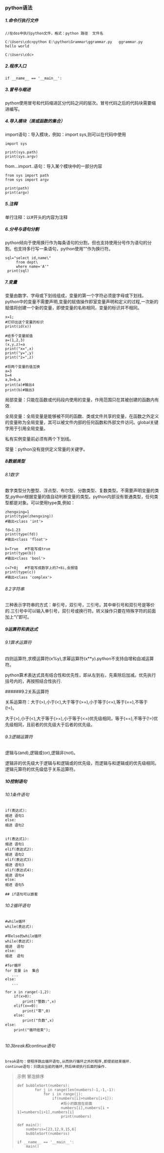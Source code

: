 ### python语法

##### 1.命令行执行文件
```
//在dos中执行python文件，格式：python 路径  文件名

C:\Users\cdc>python E:\python\Grammar\ggrammar.py   ggrammar.py
hello world

C:\Users\cdc>
```
##### 2.程序入口

```
if __name__ == '__main__':
```

##### 3.冒号与缩进

python使用冒号和代码缩进区分代码之间的层次。冒号代码之后的代码块需要缩进编写。

##### 4.导入模块（类或函数的集合）

import语句：导入模块，例如：import sys,则可以在代码中使用

```
import sys

print(sys.path)
print(sys.argv)
```

from...import..语句：导入某个模块中的一部分内容

```
from sys import path
from sys import argv

print(path)
print(argv)
```

##### 5.注释

单行注释：以#开头的内容为注释

##### 6.分号与语句分割

python倾向于使用换行作为每条语句的分割，但也支持使用分号作为语句的分割。也支持多行写一条语句，python使用"\"作为换行符。

```
sql="select id,name\"
     from dept\
     where name='A'"
 print(sql)
```

##### 7.变量

变量由数字、字母或下划线组成，变量的第一个字符必须是字母或下划线。python中的变量不需要声明,变量的赋值操作即室变量声明和定义的过程,一次新的赋值将创建一个新的变量，即使变量的名称相同，变量的标识并不相同。

```
x=1;
#打印出这个变量的标识
print(id(x))

#给多个变量赋值
a=(1,2,3)
(x,y,z)=a
print("x=",x)
print("y=",y)
print("z=",z)

#将两个变量的值互换
a=3
b=4
a,b=b,a
print(a)#输出4
print(b)#输出3
```

局部变量：只能在函数或代码段内使用的变量，作用范围只在其被创建的函数内有效.

全局变量：全局变量是能够被不同的函数、类或文件共享的变量，在函数之外定义的变量称为全局变量，其可以被文件内部的任何函数和外部文件访问。global关键字用于引用全局变量。

私有实例变量前必须有两个下划线。

常量：python没有提供定义常量的关键字。

##### 8数据类型

###### 8.1数字

数字类型分为整型、浮点型、布尔型、分数类型、复数类型。不需要声明变量的类型,python根据变量的值自动判断变量的类型。python内部没有普通类型，任何类型都是对象。可以使用type类,例如：

```
zhengxing=1
print(type(zhengxing))
#输出<class 'int'>

fd=1.23
print(type(fd))
#输出<class 'float'>

b=True   #不能写成true
print(type(b))
#输出<class 'bool'>

c=7+8j   #不能写成数学上的7+8i,会报错
print(type(c))
#输出<class 'complex'>
```

###### 8.2字符串

三种表示字符串的方式：单引号，双引号，三引号。其中单引号和双引号是等价的.三引号中可以输入单引号，双引号或换行符。转义操作只要在特殊字符的前面加上“\”即可。

##### 9运算符和表达式

###### 9.1算术运算符

四则运算符,求模运算符(x%y),求幂运算符(x**y).python不支持自增和自减运算符。

python算术表达式具有结合性和优先性，即从左到右，先乘除后加减。优先执行括号内的，再按照结合性执行.

######9.2关系运算符

关系运算符：大于(>),小于(<),大于等于(>=),小于等于(<=),等于(==),不等于(!=)。

大于(>),小于(<),大于等于(>=),小于等于(<=)优先级相同，等于(==),不等于(!=)优先级相同，且前者的优先级大于后者的优先级。

###### 9.3逻辑运算符

逻辑与(and),逻辑或(or),逻辑非(not)。

逻辑非的优先级大于逻辑与和逻辑或的优先级，而逻辑与和逻辑或的优先级相同。逻辑元算符的优先级低于关系运算符。

##### 10控制语句

###### 10.1条件语句

```
if(表达式):
缩进 语句1
else:
缩进 语句2


if(表达式1):
缩进 语句1
elif(表达式2):
缩进 语句2
elif(表达式3):
缩进 语句3
elif(表达式4):
缩进 语句4
else:
缩进 语句5

## if语句可以嵌套
```

###### 10.2循环语句

```
#while循环
while(表达式):

#带else的while循环
while(表达式):
缩进  语句
else:
缩进  语句

#for循环
for 变量 in  集合
   ...
else:
   ...
 
for x in range(-1,2):
    if(x>0):
        print("整数:",x)
    elif(x==0):
        print("零",0)
    else:
        print("负数",x)
else:
    print("循环结束");
   
```

###### 10.3break和continue语句

```
break语句：使程序跳出循环语句,从而执行循环之外的程序,即提前结束循环.
continue语句：只跳出当前的循环,然后继续执行后面的操作.
```

> 示例 冒泡排序
>
> ```
> def bubbleSort(numbers):
>         for j in range(len(numbers)-1,-1,-1):
>             for i in range(j):
>                 if(numbers[i]>numbers[i+1]):
>                     #将小的数放在前面
>                     numbers[i],numbers[i + 1]=numbers[i+1],numbers[i]
>                     print(numbers)
>
> def main():
>     numberss=[23,12,9,15,6]
>     bubbleSort(numberss)
>
> if __name__ == '__main__':
>     main()
> ```
>
> 